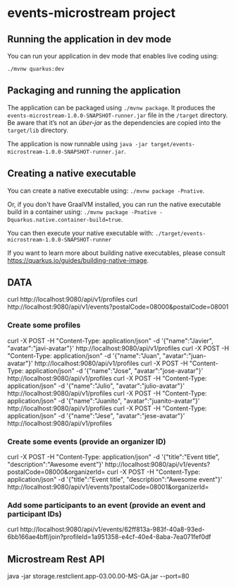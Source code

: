# events-microstream project


## Running the application in dev mode

You can run your application in dev mode that enables live coding using:
```
./mvnw quarkus:dev
```


## Packaging and running the application

The application can be packaged using `./mvnw package`.
It produces the `events-microstream-1.0.0-SNAPSHOT-runner.jar` file in the `/target` directory.
Be aware that it’s not an _über-jar_ as the dependencies are copied into the `target/lib` directory.

The application is now runnable using `java -jar target/events-microstream-1.0.0-SNAPSHOT-runner.jar`.

## Creating a native executable

You can create a native executable using: `./mvnw package -Pnative`.

Or, if you don't have GraalVM installed, you can run the native executable build in a container using: `./mvnw package -Pnative -Dquarkus.native.container-build=true`.

You can then execute your native executable with: `./target/events-microstream-1.0.0-SNAPSHOT-runner`

If you want to learn more about building native executables, please consult https://quarkus.io/guides/building-native-image.


## DATA

curl http://localhost:9080/api/v1/profiles
curl http://localhost:9080/api/v1/events?postalCode=08000&postalCode=08001

### Create some profiles
curl -X POST -H "Content-Type: application/json" -d '{"name":"Javier", "avatar":"javi-avatar"}' http://localhost:9080/api/v1/profiles
curl -X POST -H "Content-Type: application/json" -d '{"name":"Juan", "avatar":"juan-avatar"}' http://localhost:9080/api/v1/profiles
curl -X POST -H "Content-Type: application/json" -d '{"name":"Jose", "avatar":"jose-avatar"}' http://localhost:9080/api/v1/profiles
curl -X POST -H "Content-Type: application/json" -d '{"name":"Julio", "avatar":"julio-avatar"}' http://localhost:9080/api/v1/profiles
curl -X POST -H "Content-Type: application/json" -d '{"name":"Juanito", "avatar":"juanito-avatar"}' http://localhost:9080/api/v1/profiles
curl -X POST -H "Content-Type: application/json" -d '{"name":"Jese", "avatar":"jese-avatar"}' http://localhost:9080/api/v1/profiles

### Create some events (provide an organizer ID)
curl -X POST -H "Content-Type: application/json" -d '{"title":"Event title", "description":"Awesome event"}' http://localhost:9080/api/v1/events\?postalCode\=08000\&organizerId\=
curl -X POST -H "Content-Type: application/json" -d '{"title":"Event title", "description":"Awesome event"}' http://localhost:9080/api/v1/events\?postalCode\=08001\&organizerId\=

### Add some participants to an event (provide an event and participant IDs)
curl http://localhost:9080/api/v1/events/62ff813a-983f-40a8-93ed-6bb166ae4bff/join\?profileId\=1a951358-e4cf-40e4-8aba-7ea071fef0df



## Microstream Rest API
java -jar storage.restclient.app-03.00.00-MS-GA.jar --port=80